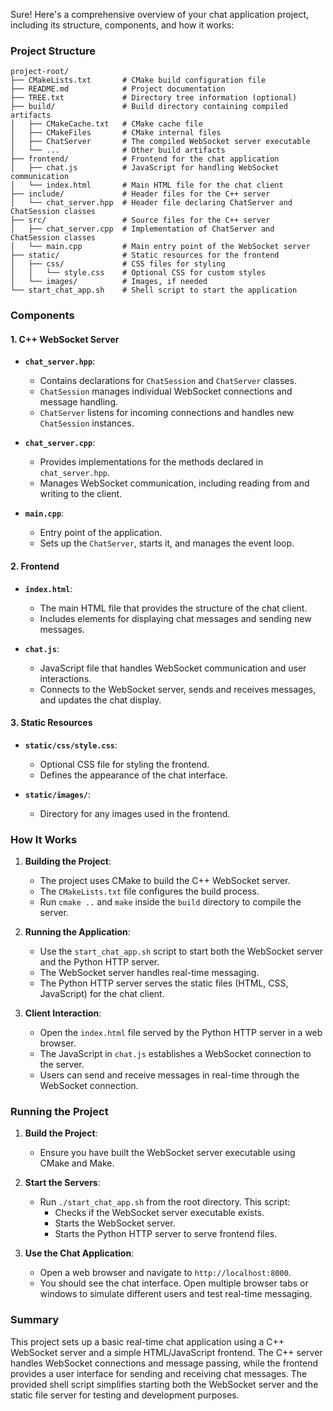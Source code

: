 Sure! Here's a comprehensive overview of your chat application project, including its structure, components, and how it works:

### **Project Structure**

```
project-root/
├── CMakeLists.txt       # CMake build configuration file
├── README.md            # Project documentation
├── TREE.txt             # Directory tree information (optional)
├── build/               # Build directory containing compiled artifacts
│   ├── CMakeCache.txt   # CMake cache file
│   ├── CMakeFiles       # CMake internal files
│   ├── ChatServer       # The compiled WebSocket server executable
│   └── ...              # Other build artifacts
├── frontend/            # Frontend for the chat application
│   ├── chat.js          # JavaScript for handling WebSocket communication
│   └── index.html       # Main HTML file for the chat client
├── include/             # Header files for the C++ server
│   └── chat_server.hpp  # Header file declaring ChatServer and ChatSession classes
├── src/                 # Source files for the C++ server
│   ├── chat_server.cpp  # Implementation of ChatServer and ChatSession classes
│   └── main.cpp         # Main entry point of the WebSocket server
├── static/              # Static resources for the frontend
│   ├── css/             # CSS files for styling
│   │   └── style.css    # Optional CSS for custom styles
│   └── images/          # Images, if needed
└── start_chat_app.sh    # Shell script to start the application
```

### **Components**

#### **1. C++ WebSocket Server**

- **`chat_server.hpp`**:
  - Contains declarations for `ChatSession` and `ChatServer` classes.
  - `ChatSession` manages individual WebSocket connections and message handling.
  - `ChatServer` listens for incoming connections and handles new `ChatSession` instances.

- **`chat_server.cpp`**:
  - Provides implementations for the methods declared in `chat_server.hpp`.
  - Manages WebSocket communication, including reading from and writing to the client.

- **`main.cpp`**:
  - Entry point of the application.
  - Sets up the `ChatServer`, starts it, and manages the event loop.

#### **2. Frontend**

- **`index.html`**:
  - The main HTML file that provides the structure of the chat client.
  - Includes elements for displaying chat messages and sending new messages.

- **`chat.js`**:
  - JavaScript file that handles WebSocket communication and user interactions.
  - Connects to the WebSocket server, sends and receives messages, and updates the chat display.

#### **3. Static Resources**

- **`static/css/style.css`**:
  - Optional CSS file for styling the frontend.
  - Defines the appearance of the chat interface.

- **`static/images/`**:
  - Directory for any images used in the frontend.

### **How It Works**

1. **Building the Project**:
   - The project uses CMake to build the C++ WebSocket server.
   - The `CMakeLists.txt` file configures the build process.
   - Run `cmake ..` and `make` inside the `build` directory to compile the server.

2. **Running the Application**:
   - Use the `start_chat_app.sh` script to start both the WebSocket server and the Python HTTP server.
   - The WebSocket server handles real-time messaging.
   - The Python HTTP server serves the static files (HTML, CSS, JavaScript) for the chat client.

3. **Client Interaction**:
   - Open the `index.html` file served by the Python HTTP server in a web browser.
   - The JavaScript in `chat.js` establishes a WebSocket connection to the server.
   - Users can send and receive messages in real-time through the WebSocket connection.

### **Running the Project**

1. **Build the Project**:
   - Ensure you have built the WebSocket server executable using CMake and Make.

2. **Start the Servers**:
   - Run `./start_chat_app.sh` from the root directory. This script:
     - Checks if the WebSocket server executable exists.
     - Starts the WebSocket server.
     - Starts the Python HTTP server to serve frontend files.

3. **Use the Chat Application**:
   - Open a web browser and navigate to `http://localhost:8000`.
   - You should see the chat interface. Open multiple browser tabs or windows to simulate different users and test real-time messaging.

### **Summary**

This project sets up a basic real-time chat application using a C++ WebSocket server and a simple HTML/JavaScript frontend. The C++ server handles WebSocket connections and message passing, while the frontend provides a user interface for sending and receiving chat messages. The provided shell script simplifies starting both the WebSocket server and the static file server for testing and development purposes.
